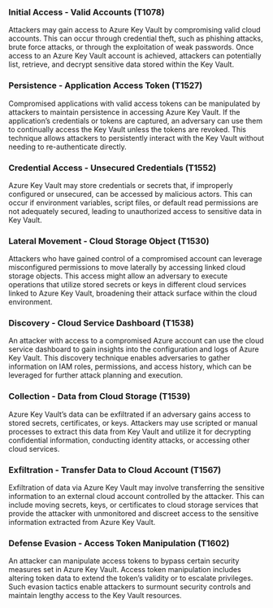 ### Initial Access - Valid Accounts (T1078)
Attackers may gain access to Azure Key Vault by compromising valid cloud accounts. This can occur through credential theft, such as phishing attacks, brute force attacks, or through the exploitation of weak passwords. Once access to an Azure Key Vault account is achieved, attackers can potentially list, retrieve, and decrypt sensitive data stored within the Key Vault.

### Persistence - Application Access Token (T1527)
Compromised applications with valid access tokens can be manipulated by attackers to maintain persistence in accessing Azure Key Vault. If the application’s credentials or tokens are captured, an adversary can use them to continually access the Key Vault unless the tokens are revoked. This technique allows attackers to persistently interact with the Key Vault without needing to re-authenticate directly.

### Credential Access - Unsecured Credentials (T1552)
Azure Key Vault may store credentials or secrets that, if improperly configured or unsecured, can be accessed by malicious actors. This can occur if environment variables, script files, or default read permissions are not adequately secured, leading to unauthorized access to sensitive data in Key Vault.

### Lateral Movement - Cloud Storage Object (T1530)
Attackers who have gained control of a compromised account can leverage misconfigured permissions to move laterally by accessing linked cloud storage objects. This access might allow an adversary to execute operations that utilize stored secrets or keys in different cloud services linked to Azure Key Vault, broadening their attack surface within the cloud environment.

### Discovery - Cloud Service Dashboard (T1538)
An attacker with access to a compromised Azure account can use the cloud service dashboard to gain insights into the configuration and logs of Azure Key Vault. This discovery technique enables adversaries to gather information on IAM roles, permissions, and access history, which can be leveraged for further attack planning and execution.

### Collection - Data from Cloud Storage (T1539)
Azure Key Vault’s data can be exfiltrated if an adversary gains access to stored secrets, certificates, or keys. Attackers may use scripted or manual processes to extract this data from Key Vault and utilize it for decrypting confidential information, conducting identity attacks, or accessing other cloud services.

### Exfiltration - Transfer Data to Cloud Account (T1567)
Exfiltration of data via Azure Key Vault may involve transferring the sensitive information to an external cloud account controlled by the attacker. This can include moving secrets, keys, or certificates to cloud storage services that provide the attacker with unmonitored and discreet access to the sensitive information extracted from Azure Key Vault.

### Defense Evasion - Access Token Manipulation (T1602)
An attacker can manipulate access tokens to bypass certain security measures set in Azure Key Vault. Access token manipulation includes altering token data to extend the token’s validity or to escalate privileges. Such evasion tactics enable attackers to surmount security controls and maintain lengthy access to the Key Vault resources.
